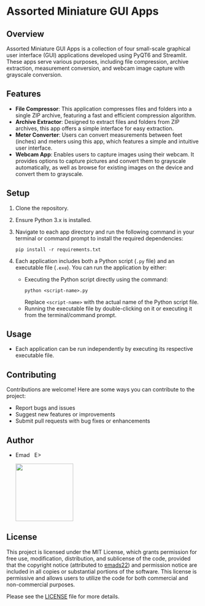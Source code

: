 # Assorted Miniature GUI Apps

## Overview
Assorted Miniature GUI Apps is a collection of four small-scale graphical user interface (GUI) applications developed using PyQT6 and Streamlit. These apps serve various purposes, including file compression, archive extraction, measurement conversion, and webcam image capture with grayscale conversion.

## Features
- **File Compressor**: This application compresses files and folders into a single ZIP archive, featuring a fast and efficient compression algorithm.
- **Archive Extractor**: Designed to extract files and folders from ZIP archives, this app offers a simple interface for easy extraction.
- **Meter Converter**: Users can convert measurements between feet (inches) and meters using this app, which features a simple and intuitive user interface.
- **Webcam App**: Enables users to capture images using their webcam. It provides options to capture pictures and convert them to grayscale automatically, as well as browse for existing images on the device and convert them to grayscale.

## Setup
1. Clone the repository.
2. Ensure Python 3.x is installed.
3. Navigate to each app directory and run the following command in your terminal or command prompt to install the required dependencies:

   ```
   pip install -r requirements.txt
   ```

4. Each application includes both a Python script (`.py` file) and an executable file (`.exe`). You can run the application by either:
   - Executing the Python script directly using the command:
     ```
     python <script-name>.py
     ```
     Replace `<script-name>` with the actual name of the Python script file.
   - Running the executable file by double-clicking on it or executing it from the terminal/command prompt.

## Usage
- Each application can be run independently by executing its respective executable file.

## Contributing
Contributions are welcome! Here are some ways you can contribute to the project:
- Report bugs and issues
- Suggest new features or improvements
- Submit pull requests with bug fixes or enhancements

## Author
- Emad &nbsp; E>
  
  [<img src="https://img.shields.io/badge/GitHub-Profile-blue?logo=github" width="150">](https://github.com/emads22)

## License
This project is licensed under the MIT License, which grants permission for free use, modification, distribution, and sublicense of the code, provided that the copyright notice (attributed to [emads22](https://github.com/emads22)) and permission notice are included in all copies or substantial portions of the software. This license is permissive and allows users to utilize the code for both commercial and non-commercial purposes.

Please see the [LICENSE](LICENSE) file for more details.